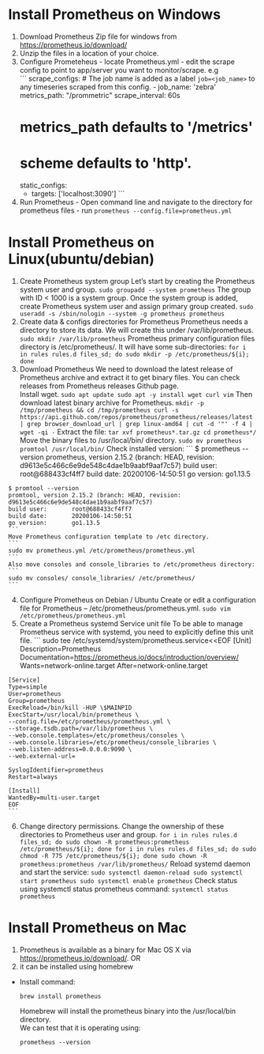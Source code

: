 # Install Prometheus on Windows
  1. Download Prometheus Zip file for windows from https://prometheus.io/download/
  2. Unzip the files in a location of your choice.
  3. Configure Prometeheus
    - locate Prometheus.yml
    - edit the scrape config to point to app/server you want to monitor/scrape. e.g  
    ```
    scrape_configs:
    # The job name is added as a label `job=<job_name>` to any timeseries scraped from this config.
    - job_name: 'zebra'
        metrics_path: "/prommetric"
        scrape_interval: 60s
        # metrics_path defaults to '/metrics'
        # scheme defaults to 'http'.
        static_configs:
        - targets: ['localhost:3090']
    ```
  4. Run Prometheus
    - Open command line and navigate to the directory for prometheus files
    - run
    ```
    prometheus --config.file=prometheus.yml
    ```
# Install Prometheus on Linux(ubuntu/debian)
  1. Create Prometheus system group
    Let’s start by creating the Prometheus system user and group.
    ```
    sudo groupadd --system prometheus
    ```
    The group with ID < 1000 is a system group. Once the system group is added, create Prometheus system user and assign primary group created.
    ```
    sudo useradd -s /sbin/nologin --system -g prometheus prometheus
    ```
  2. Create data & configs directories for Prometheus
    Prometheus needs a directory to store its data. We will create this under /var/lib/prometheus.
    ```
    sudo mkdir /var/lib/prometheus
    ```
    Prometheus primary configuration files directory is /etc/prometheus/. It will have some sub-directories:
    ```
    for i in rules rules.d files_sd; do sudo mkdir -p /etc/prometheus/${i}; done
    ```
  3. Download Prometheus
    We need to download the latest release of Prometheus archive and extract it to get binary files. You can check releases from Prometheus releases Github page.  
    Install wget.
    ```
    sudo apt update
    sudo apt -y install wget curl vim
    ```
    Then download latest binary archive for Prometheus.
    ```
    mkdir -p /tmp/prometheus && cd /tmp/prometheus
    curl -s https://api.github.com/repos/prometheus/prometheus/releases/latest | grep browser_download_url | grep linux-amd64 | cut -d '"' -f 4 | wget -qi -
    ```
    Extract the file:
    ```
    tar xvf prometheus*.tar.gz
    cd prometheus*/
    ```
    Move the binary files to /usr/local/bin/ directory.
    ```
    sudo mv prometheus promtool /usr/local/bin/
    ```
    Check installed version:
    ```
    $ prometheus --version
    prometheus, version 2.15.2 (branch: HEAD, revision: d9613e5c466c6e9de548c4dae1b9aabf9aaf7c57)
    build user:       root@688433cf4ff7
    build date:       20200106-14:50:51
    go version:       go1.13.5

    $ promtool --version
    promtool, version 2.15.2 (branch: HEAD, revision: d9613e5c466c6e9de548c4dae1b9aabf9aaf7c57)
    build user:       root@688433cf4ff7
    build date:       20200106-14:50:51
    go version:       go1.13.5
    ```
    Move Prometheus configuration template to /etc directory.
    ```
    sudo mv prometheus.yml /etc/prometheus/prometheus.yml
    ```
    Also move consoles and console_libraries to /etc/prometheus directory:
    ```
    sudo mv consoles/ console_libraries/ /etc/prometheus/
    ```
  4. Configure Prometheus on Debian / Ubuntu
    Create or edit a configuration file for Prometheus – /etc/prometheus/prometheus.yml.
    ```
    sudo vim /etc/prometheus/prometheus.yml
    ```
  5. Create a Prometheus systemd Service unit file
    To be able to manage Prometheus service with systemd, you need to explicitly define this unit file.
    ```
    sudo tee /etc/systemd/system/prometheus.service<<EOF
    [Unit]
    Description=Prometheus
    Documentation=https://prometheus.io/docs/introduction/overview/
    Wants=network-online.target
    After=network-online.target

    [Service]
    Type=simple
    User=prometheus
    Group=prometheus
    ExecReload=/bin/kill -HUP \$MAINPID
    ExecStart=/usr/local/bin/prometheus \
    --config.file=/etc/prometheus/prometheus.yml \
    --storage.tsdb.path=/var/lib/prometheus \
    --web.console.templates=/etc/prometheus/consoles \
    --web.console.libraries=/etc/prometheus/console_libraries \
    --web.listen-address=0.0.0.0:9090 \
    --web.external-url=

    SyslogIdentifier=prometheus
    Restart=always

    [Install]
    WantedBy=multi-user.target
    EOF
    ```
  6. Change directory permissions.
    Change the ownership of these directories to Prometheus user and group.
    ```
    for i in rules rules.d files_sd; do sudo chown -R prometheus:prometheus /etc/prometheus/${i}; done
    for i in rules rules.d files_sd; do sudo chmod -R 775 /etc/prometheus/${i}; done
    sudo chown -R prometheus:prometheus /var/lib/prometheus/
    ```
    Reload systemd daemon and start the service:
    ```
    sudo systemctl daemon-reload
    sudo systemctl start prometheus
    sudo systemctl enable prometheus
    ```
    Check status using systemctl status prometheus command:
    ```
    systemctl status prometheus
    ```
# Install Prometheus on Mac
  1. Prometheus is available as a binary for Mac OS X via https://prometheus.io/download/.
  OR
  2. it can be installed using homebrew
  - Install command:
    ```
    brew install prometheus
    ```
    Homebrew will install the prometheus binary into the /usr/local/bin directory.  
    We can test that it is operating using:
    ```
    prometheus --version
    ```
